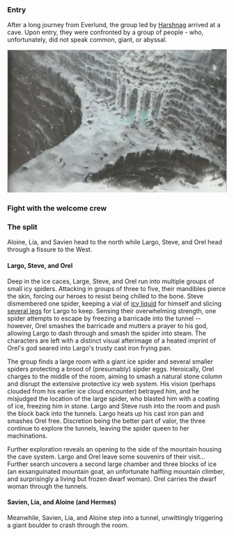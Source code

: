 <!-- TITLE: Ice Cave -->
<!-- SUBTITLE: Spiders, Dragons, and Boulders: Oh My! -->

### Entry
After a long journey from Everlund, the group led by [Harshnag](/people/harshnag) arrived at a cave.  Upon entry, they were confronted by a group of people - who, unfortunately, did not speak common, giant, or abyssal.

![Eye Of The All Father](/uploads/eye-of-the-all-father.jpg "Eye Of The All Father")

### Fight with the welcome crew

### The split
Aloine, Lia, and Savien head to the north while Largo, Steve, and Orel head through a fissure to the West.

#### Largo, Steve, and Orel
Deep in the ice caces, Large, Steve, and Orel run into multiple groups of small icy spiders.  Attacking in groups of three to five, their mandibles pierce the skin, forcing our heroes to resist being chilled to the bone.  Steve dismembered one spider, keeping a vial of [icy liquid](/items/icy-spider-juice) for himself and slicing [several legs](/items/icy-spider-legs) for Largo to keep.  Sensing their overwhelming strength, one spider attempts to escape by freezing a barricade into the tunnel -- however, Orel smashes the barricade and mutters a prayer to his god, allowing Largo to dash through and smash the spider into steam. The characters are left with a distinct visual afterimage of a heated imprint of Orel's god seared into Largo's trusty cast iron frying pan.

The group finds a large room with a giant ice spider and several smaller spiders protecting a brood of (presumably) sipder eggs.  Heroically, Orel charges to the middle of the room, aiming to smash a natural stone column and disrupt the extensive protective icy web system.  His vision (perhaps clouded from his earlier ice cloud encounter) betrayed him, and he misjudged the location of the large spider, who blasted him with a coating of ice, freezing him in stone.  Largo and Steve rush into the room and push the block back into the tunnels.  Largo heats up his cast iron pan and smashes Orel free.  Discretion being the better part of valor, the three continue to explore the tunnels, leaving the spider queen to her machinations.

Further exploration reveals an opening to the side of the mountain housing the cave system.  Largo and Orel leave some souvenirs of their visit...  Further search uncovers a second large chamber and three blocks of ice (an exsanguinated mountain goat, an unfortunate halfling mountain climber, and surprisingly a living but frozen dwarf woman).  Orel carries the dwarf woman through the tunnels.

#### Savien, Lia, and Aloine (and Hermes)
Meanwhile, Savien, Lia, and Aloine step into a tunnel, unwittingly triggering a giant boulder to crash through the room.  